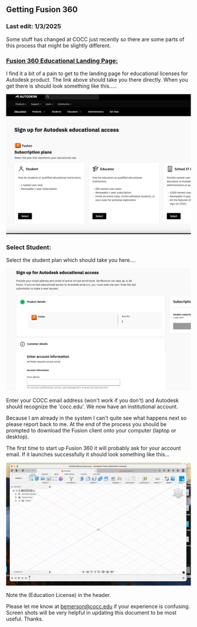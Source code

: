 ## Getting Fusion 360

### Last edit: 1/3/2025

Some stuff has changed at COCC just recently so there are some parts of this process that might be slightly different.


### [Fusion 360 Educational Landing Page:](https://www.autodesk.com/education/edu-software/overview#)

I find it a bit of a pain to get to the landing page for educational licenses for Autodesk product. The link above should take you there directly. When you get there is should look something like this.....

<img src="../images/FusionEdLanding.png" />

### Select Student:

Select the student plan which should take you here....

<img src="../images/FusionEdEmail.png" />

Enter your COCC email address (won't work if you don't) and Autodesk should recognize the 'cocc.edu'. We now have an institutional account. 

Because I am already in the system I can't quite see what happens next so please report back to me. At the end of the process you should be prompted to download the Fusion client onto your computer (laptop or desktop). 

The first time to start up Fusion 360 it will probably ask for your account email. If it launches successfully it should look something like this...

<img src="../images/FusionDesktop.png" />

Note the (Education License) in the header. 

Please let me know at bemerson@cocc.edu if your experience is confusing. Screen shots will be very helpful in updating this document to be most useful. Thanks.